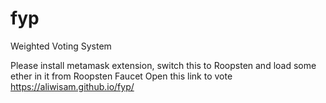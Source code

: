 # fyp
Weighted Voting System


Please install metamask extension, switch this to Roopsten and load some ether in it from Roopsten Faucet
Open this  link to vote
https://aliwisam.github.io/fyp/ 
